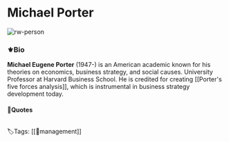 # Michael Porter
![rw-person](https://upload.wikimedia.org/wikipedia/commons/thumb/e/e4/Michael_Porter_2017.jpg/330px-Michael_Porter_2017.jpg)

### ⚜️Bio 
**Michael Eugene Porter** (1947-) is an American academic known for his theories on economics, business strategy, and social causes. University Professor at Harvard Business School. He is credited for creating [[Porter's five forces analysis]], which is instrumental in business strategy development today.

####  📜Quotes
```ad-quote

```


🏷Tags: [[👑management]]